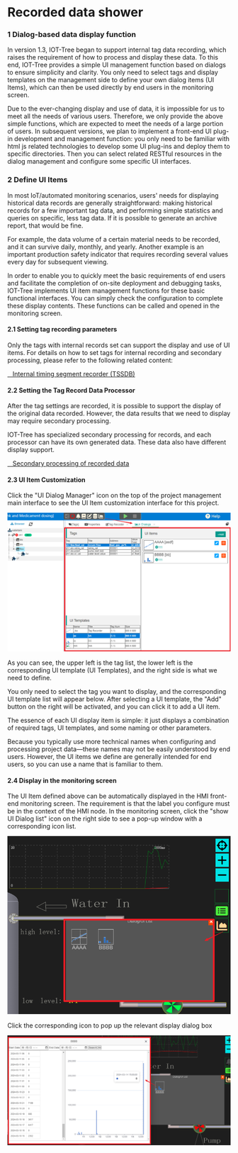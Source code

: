 Recorded data shower
==



### 1 Dialog-based data display function

In version 1.3, IOT-Tree began to support internal tag data recording, which raises the requirement of how to process and display these data. To this end, IOT-Tree provides a simple UI management function based on dialogs to ensure simplicity and clarity.
You only need to select tags and display templates on the management side to define your own dialog items (UI Items), which can then be used directly by end users in the monitoring screen.

Due to the ever-changing display and use of data, it is impossible for us to meet all the needs of various users. Therefore, we only provide the above simple functions, which are expected to meet the needs of a large portion of users. In subsequent versions, we plan to implement a front-end UI plug-in development and management function: you only need to be familiar with html js related technologies to develop some UI plug-ins and deploy them to specific directories. Then you can select related RESTful resources in the dialog management and configure some specific UI interfaces.

### 2 Define UI Items

In most IoT/automated monitoring scenarios, users' needs for displaying historical data records are generally straightforward: making historical records for a few important tag data, and performing simple statistics and queries on specific, less tag data.  If it is possible to generate an archive report, that would be fine.

For example, the data volume of a certain material needs to be recorded, and it can survive daily, monthly, and yearly. Another example is an important production safety indicator that requires recording several values every day for subsequent viewing.

In order to enable you to quickly meet the basic requirements of end users and facilitate the completion of on-site deployment and debugging tasks, IOT-Tree implements UI item management functions for these basic functional interfaces. You can simply check the configuration to complete these display contents. These functions can be called and opened in the monitoring screen.

#### 2.1 Setting tag recording parameters

Only the tags with internal records set can support the display and use of UI items.
For details on how to set tags for internal recording and secondary processing, please refer to the following related content:

<a href="../store/inner_tssdb.md" target="main">&nbsp;&nbsp;&nbsp;Internal timing segment recorder (TSSDB)</a>

#### 2.2 Setting the Tag Record Data Processor

After the tag settings are recorded, it is possible to support the display of the original data recorded. However, the data results that we need to display may require secondary processing.

IOT-Tree has specialized secondary processing for records, and each processor can have its own generated data. These data also have different display support.

<a href="../store/inner_recpro.md" target="main">&nbsp;&nbsp;&nbsp;Secondary processing of recorded data</a>

#### 2.3 UI Item Customization

Click the "UI Dialog Manager" icon on the top of the project management main interface to see the UI Item customization interface for this project.

<img src="../img/hmi/h044.png">

As you can see, the upper left is the tag list, the lower left is the corresponding UI template (UI Templates), and the right side is what we need to define.

You only need to select the tag you want to display, and the corresponding UI template list will appear below.  After selecting a UI template, the "Add" button on the right will be activated, and you can click it to add a UI item.

The essence of each UI display item is simple: it just displays a combination of required tags, UI templates, and some naming or other parameters.

Because you typically use more technical names when configuring and processing project data—these names may not be easily understood by end users. However, the UI items we define are generally intended for end users, so you can use a name that is familiar to them.

#### 2.4 Display in the monitoring screen

The UI Item defined above can be automatically displayed in the HMI front-end monitoring screen. The requirement is that the label you configure must be in the context of the HMI node.
In the monitoring screen, click the "show UI Dialog list" icon on the right side to see a pop-up window with a corresponding icon list.

<img src="../img/hmi/h045.png">

Click the corresponding icon to pop up the relevant display dialog box

<img src="../img/hmi/h046.png">


